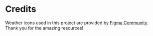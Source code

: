 # Credits

Weather icons used in this project are provided by [Figma Community](https://www.figma.com/community/file/1019532784274182249). Thank you for the amazing resources!
